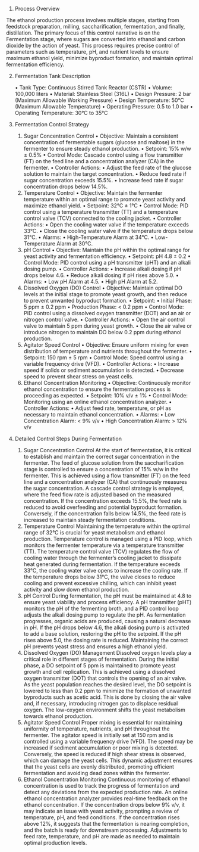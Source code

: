 1. Process Overview

The ethanol production process involves multiple stages, starting from feedstock preparation, milling, saccharification, fermentation, and finally, distillation. The primary focus of this control narrative is on the Fermentation stage, where sugars are converted into ethanol and carbon dioxide by the action of yeast. This process requires precise control of parameters such as temperature, pH, and nutrient levels to ensure maximum ethanol yield, minimize byproduct formation, and maintain optimal fermentation efficiency.

2. Fermentation Tank Description

	•	Tank Type: Continuous Stirred Tank Reactor (CSTR)
	•	Volume: 100,000 liters
	•	Material: Stainless Steel (316L)
	•	Design Pressure: 2 bar (Maximum Allowable Working Pressure)
	•	Design Temperature: 50°C (Maximum Allowable Temperature)
	•	Operating Pressure: 0.5 to 1.0 bar
	•	Operating Temperature: 30°C to 35°C

3. Fermentation Control Strategy

	1.	Sugar Concentration Control
	•	Objective: Maintain a consistent concentration of fermentable sugars (glucose and maltose) in the fermenter to ensure steady ethanol production.
	•	Setpoint: 15% w/w ± 0.5%
	•	Control Mode: Cascade control using a flow transmitter (FT) on the feed line and a concentration analyzer (CA) in the fermenter.
	•	Controller Actions:
	•	Adjust the feed rate of the glucose solution to maintain the target concentration.
	•	Reduce feed rate if sugar concentration exceeds 15.5%.
	•	Increase feed rate if sugar concentration drops below 14.5%.
	2.	Temperature Control
	•	Objective: Maintain the fermenter temperature within an optimal range to promote yeast activity and maximize ethanol yield.
	•	Setpoint: 32°C ± 1°C
	•	Control Mode: PID control using a temperature transmitter (TT) and a temperature control valve (TCV) connected to the cooling jacket.
	•	Controller Actions:
	•	Open the cooling water valve if the temperature exceeds 33°C.
	•	Close the cooling water valve if the temperature drops below 31°C.
	•	Alarms:
	•	High-Temperature Alarm at 34°C.
	•	Low-Temperature Alarm at 30°C.
	3.	pH Control
	•	Objective: Maintain the pH within the optimal range for yeast activity and fermentation efficiency.
	•	Setpoint: pH 4.8 ± 0.2
	•	Control Mode: PID control using a pH transmitter (pHT) and an alkali dosing pump.
	•	Controller Actions:
	•	Increase alkali dosing if pH drops below 4.6.
	•	Reduce alkali dosing if pH rises above 5.0.
	•	Alarms:
	•	Low pH Alarm at 4.5.
	•	High pH Alarm at 5.2.
	4.	Dissolved Oxygen (DO) Control
	•	Objective: Maintain optimal DO levels at the initial stage to promote yeast growth, and then reduce to prevent unwanted byproduct formation.
	•	Setpoint:
	•	Initial Phase: 5 ppm ± 0.2 ppm
	•	Production Phase: < 0.2 ppm
	•	Control Mode: PID control using a dissolved oxygen transmitter (DOT) and an air or nitrogen control valve.
	•	Controller Actions:
	•	Open the air control valve to maintain 5 ppm during yeast growth.
	•	Close the air valve or introduce nitrogen to maintain DO below 0.2 ppm during ethanol production.
	5.	Agitator Speed Control
	•	Objective: Ensure uniform mixing for even distribution of temperature and nutrients throughout the fermenter.
	•	Setpoint: 150 rpm ± 5 rpm
	•	Control Mode: Speed control using a variable frequency drive (VFD).
	•	Controller Actions:
	•	Increase speed if solids or sediment accumulation is detected.
	•	Decrease speed to prevent shear stress on yeast cells.
	6.	Ethanol Concentration Monitoring
	•	Objective: Continuously monitor ethanol concentration to ensure the fermentation process is proceeding as expected.
	•	Setpoint: 10% v/v ± 1%
	•	Control Mode: Monitoring using an online ethanol concentration analyzer.
	•	Controller Actions:
	•	Adjust feed rate, temperature, or pH as necessary to maintain ethanol concentration.
	•	Alarms:
	•	Low Concentration Alarm: < 9% v/v
	•	High Concentration Alarm: > 12% v/v

4. Detailed Control Steps During Fermentation

	1.	Sugar Concentration Control
At the start of fermentation, it is critical to establish and maintain the correct sugar concentration in the fermenter. The feed of glucose solution from the saccharification stage is controlled to ensure a concentration of 15% w/w in the fermenter. This is achieved using a flow transmitter (FT) on the feed line and a concentration analyzer (CA) that continuously measures the sugar concentration. A cascade control strategy is employed, where the feed flow rate is adjusted based on the measured concentration. If the concentration exceeds 15.5%, the feed rate is reduced to avoid overfeeding and potential byproduct formation. Conversely, if the concentration falls below 14.5%, the feed rate is increased to maintain steady fermentation conditions.
	2.	Temperature Control
Maintaining the temperature within the optimal range of 32°C is crucial for yeast metabolism and ethanol production. Temperature control is managed using a PID loop, which monitors the fermenter temperature via a temperature transmitter (TT). The temperature control valve (TCV) regulates the flow of cooling water through the fermenter’s cooling jacket to dissipate heat generated during fermentation. If the temperature exceeds 33°C, the cooling water valve opens to increase the cooling rate. If the temperature drops below 31°C, the valve closes to reduce cooling and prevent excessive chilling, which can inhibit yeast activity and slow down ethanol production.
	3.	pH Control
During fermentation, the pH must be maintained at 4.8 to ensure yeast viability and process efficiency. A pH transmitter (pHT) monitors the pH of the fermenting broth, and a PID control loop adjusts the alkali dosing pump to regulate the pH. As fermentation progresses, organic acids are produced, causing a natural decrease in pH. If the pH drops below 4.6, the alkali dosing pump is activated to add a base solution, restoring the pH to the setpoint. If the pH rises above 5.0, the dosing rate is reduced. Maintaining the correct pH prevents yeast stress and ensures a high ethanol yield.
	4.	Dissolved Oxygen (DO) Management
Dissolved oxygen levels play a critical role in different stages of fermentation. During the initial phase, a DO setpoint of 5 ppm is maintained to promote yeast growth and cell replication. This is achieved using a dissolved oxygen transmitter (DOT) that controls the opening of an air valve. As the yeast population reaches the desired level, the DO setpoint is lowered to less than 0.2 ppm to minimize the formation of unwanted byproducts such as acetic acid. This is done by closing the air valve and, if necessary, introducing nitrogen gas to displace residual oxygen. The low-oxygen environment shifts the yeast metabolism towards ethanol production.
	5.	Agitator Speed Control
Proper mixing is essential for maintaining uniformity of temperature, nutrients, and pH throughout the fermenter. The agitator speed is initially set at 150 rpm and is controlled using a variable frequency drive (VFD). The speed may be increased if sediment accumulation or poor mixing is detected. Conversely, the speed is reduced if high shear stress is observed, which can damage the yeast cells. This dynamic adjustment ensures that the yeast cells are evenly distributed, promoting efficient fermentation and avoiding dead zones within the fermenter.
	6.	Ethanol Concentration Monitoring
Continuous monitoring of ethanol concentration is used to track the progress of fermentation and detect any deviations from the expected production rate. An online ethanol concentration analyzer provides real-time feedback on the ethanol concentration. If the concentration drops below 9% v/v, it may indicate an issue with yeast activity, prompting a review of temperature, pH, and feed conditions. If the concentration rises above 12%, it suggests that the fermentation is nearing completion, and the batch is ready for downstream processing. Adjustments to feed rate, temperature, and pH are made as needed to maintain optimal production levels.

